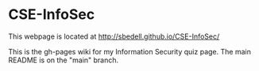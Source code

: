 # CSE-InfoSec

This webpage is located at http://sbedell.github.io/CSE-InfoSec/ 

This is the gh-pages wiki for my Information Security quiz page. The main README is on the "main" branch.
